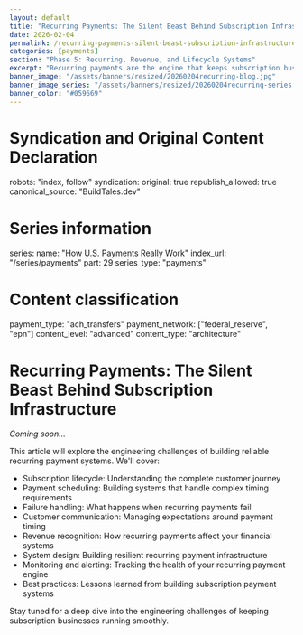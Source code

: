 ```yaml
---
layout: default
title: "Recurring Payments: The Silent Beast Behind Subscription Infrastructure"
date: 2026-02-04
permalink: /recurring-payments-silent-beast-subscription-infrastructure/
categories: [payments]
section: "Phase 5: Recurring, Revenue, and Lifecycle Systems"
excerpt: "Recurring payments are the engine that keeps subscription businesses running, but they're also the source of complex engineering challenges."
banner_image: "/assets/banners/resized/20260204recurring-blog.jpg"
banner_image_series: "/assets/banners/resized/20260204recurring-series.jpg"
banner_color: "#059669"
---
```


# Syndication and Original Content Declaration
robots: "index, follow"
syndication:
  original: true
  republish_allowed: true
  canonical_source: "BuildTales.dev"

# Series information
series:
  name: "How U.S. Payments Really Work"
  index_url: "/series/payments"
  part: 29
  series_type: "payments"

# Content classification
payment_type: "ach_transfers"
payment_network: ["federal_reserve", "epn"]
content_level: "advanced"
content_type: "architecture"

# Recurring Payments: The Silent Beast Behind Subscription Infrastructure

*Coming soon...*

This article will explore the engineering challenges of building reliable recurring payment systems. We'll cover:

- Subscription lifecycle: Understanding the complete customer journey
- Payment scheduling: Building systems that handle complex timing requirements
- Failure handling: What happens when recurring payments fail
- Customer communication: Managing expectations around payment timing
- Revenue recognition: How recurring payments affect your financial systems
- System design: Building resilient recurring payment infrastructure
- Monitoring and alerting: Tracking the health of your recurring payment engine
- Best practices: Lessons learned from building subscription payment systems

Stay tuned for a deep dive into the engineering challenges of keeping subscription businesses running smoothly.

